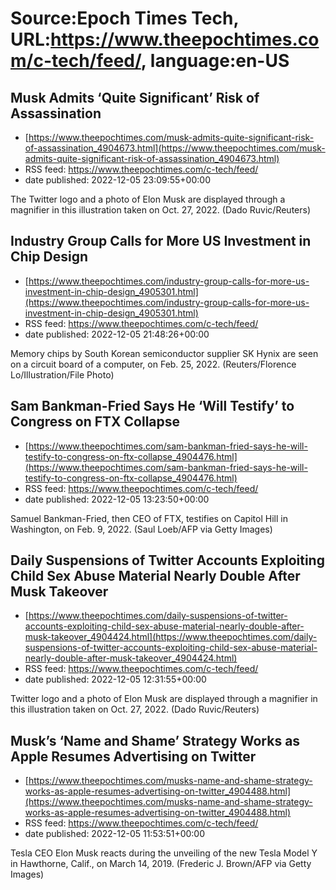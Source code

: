 # Source:Epoch Times Tech, URL:https://www.theepochtimes.com/c-tech/feed/, language:en-US

## Musk Admits ‘Quite Significant’ Risk of Assassination
 - [https://www.theepochtimes.com/musk-admits-quite-significant-risk-of-assassination_4904673.html](https://www.theepochtimes.com/musk-admits-quite-significant-risk-of-assassination_4904673.html)
 - RSS feed: https://www.theepochtimes.com/c-tech/feed/
 - date published: 2022-12-05 23:09:55+00:00

The Twitter logo and a photo of Elon Musk are displayed through a magnifier in this illustration taken on Oct. 27, 2022. (Dado Ruvic/Reuters)

## Industry Group Calls for More US Investment in Chip Design
 - [https://www.theepochtimes.com/industry-group-calls-for-more-us-investment-in-chip-design_4905301.html](https://www.theepochtimes.com/industry-group-calls-for-more-us-investment-in-chip-design_4905301.html)
 - RSS feed: https://www.theepochtimes.com/c-tech/feed/
 - date published: 2022-12-05 21:48:26+00:00

Memory chips by South Korean semiconductor supplier SK Hynix are seen on a circuit board of a computer, on Feb. 25, 2022. (Reuters/Florence Lo/Illustration/File Photo)

## Sam Bankman-Fried Says He ‘Will Testify’ to Congress on FTX Collapse
 - [https://www.theepochtimes.com/sam-bankman-fried-says-he-will-testify-to-congress-on-ftx-collapse_4904476.html](https://www.theepochtimes.com/sam-bankman-fried-says-he-will-testify-to-congress-on-ftx-collapse_4904476.html)
 - RSS feed: https://www.theepochtimes.com/c-tech/feed/
 - date published: 2022-12-05 13:23:50+00:00

Samuel Bankman-Fried, then CEO of FTX, testifies on Capitol Hill in Washington, on Feb. 9, 2022. (Saul Loeb/AFP via Getty Images)

## Daily Suspensions of Twitter Accounts Exploiting Child Sex Abuse Material Nearly Double After Musk Takeover
 - [https://www.theepochtimes.com/daily-suspensions-of-twitter-accounts-exploiting-child-sex-abuse-material-nearly-double-after-musk-takeover_4904424.html](https://www.theepochtimes.com/daily-suspensions-of-twitter-accounts-exploiting-child-sex-abuse-material-nearly-double-after-musk-takeover_4904424.html)
 - RSS feed: https://www.theepochtimes.com/c-tech/feed/
 - date published: 2022-12-05 12:31:55+00:00

Twitter logo and a photo of Elon Musk are displayed through a magnifier in this illustration taken on Oct. 27, 2022. (Dado Ruvic/Reuters)

## Musk’s ‘Name and Shame’ Strategy Works as Apple Resumes Advertising on Twitter
 - [https://www.theepochtimes.com/musks-name-and-shame-strategy-works-as-apple-resumes-advertising-on-twitter_4904488.html](https://www.theepochtimes.com/musks-name-and-shame-strategy-works-as-apple-resumes-advertising-on-twitter_4904488.html)
 - RSS feed: https://www.theepochtimes.com/c-tech/feed/
 - date published: 2022-12-05 11:53:51+00:00

Tesla CEO Elon Musk reacts during the unveiling of the new Tesla Model Y in Hawthorne, Calif., on March 14, 2019. (Frederic J. Brown/AFP via Getty Images)

